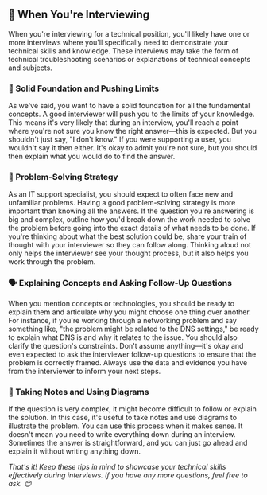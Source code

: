 ## 📝 When You're Interviewing

When you're interviewing for a technical position, you'll likely have one or more interviews where you'll specifically need to demonstrate your technical skills and knowledge. These interviews may take the form of technical troubleshooting scenarios or explanations of technical concepts and subjects. 

### 🎯 Solid Foundation and Pushing Limits

As we've said, you want to have a solid foundation for all the fundamental concepts. A good interviewer will push you to the limits of your knowledge. This means it's very likely that during an interview, you'll reach a point where you're not sure you know the right answer—this is expected. But you shouldn't just say, "I don't know." If you were supporting a user, you wouldn't say it then either. It's okay to admit you're not sure, but you should then explain what you would do to find the answer.

### 🧩 Problem-Solving Strategy

As an IT support specialist, you should expect to often face new and unfamiliar problems. Having a good problem-solving strategy is more important than knowing all the answers. If the question you're answering is big and complex, outline how you'd break down the work needed to solve the problem before going into the exact details of what needs to be done. If you're thinking about what the best solution could be, share your train of thought with your interviewer so they can follow along. Thinking aloud not only helps the interviewer see your thought process, but it also helps you work through the problem.

### 🗣️ Explaining Concepts and Asking Follow-Up Questions

When you mention concepts or technologies, you should be ready to explain them and articulate why you might choose one thing over another. For instance, if you're working through a networking problem and say something like, "the problem might be related to the DNS settings," be ready to explain what DNS is and why it relates to the issue. You should also clarify the question's constraints. Don't assume anything—it's okay and even expected to ask the interviewer follow-up questions to ensure that the problem is correctly framed. Always use the data and evidence you have from the interviewer to inform your next steps.

### 📝 Taking Notes and Using Diagrams

If the question is very complex, it might become difficult to follow or explain the solution. In this case, it's useful to take notes and use diagrams to illustrate the problem. You can use this process when it makes sense. It doesn't mean you need to write everything down during an interview. Sometimes the answer is straightforward, and you can just go ahead and explain it without writing anything down.

_That's it! Keep these tips in mind to showcase your technical skills effectively during interviews. If you have any more questions, feel free to ask. 😊_